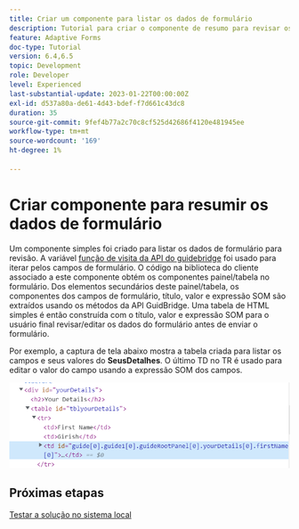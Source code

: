```yaml
---
title: Criar um componente para listar os dados de formulário
description: Tutorial para criar o componente de resumo para revisar os dados do formulário antes do envio.
feature: Adaptive Forms
doc-type: Tutorial
version: 6.4,6.5
topic: Development
role: Developer
level: Experienced
last-substantial-update: 2023-01-22T00:00:00Z
exl-id: d537a80a-de61-4d43-bdef-f7d661c43dc8
duration: 35
source-git-commit: 9fef4b77a2c70c8cf525d42686f4120e481945ee
workflow-type: tm+mt
source-wordcount: '169'
ht-degree: 1%

---
```


# Criar componente para resumir os dados de formulário

Um componente simples foi criado para listar os dados de formulário para revisão. A variável [função de visita da API do guidebridge](https://developer.adobe.com/experience-manager/reference-materials/6-5/forms/javascript-api/GuideBridge.html?q=visit) foi usado para iterar pelos campos de formulário. O código na biblioteca do cliente associado a este componente obtém os componentes painel/tabela no formulário. Dos elementos secundários deste painel/tabela, os componentes dos campos de formulário, título, valor e expressão SOM são extraídos usando os métodos da API GuidBridge. Uma tabela de HTML simples é então construída com o título, valor e expressão SOM para o usuário final revisar/editar os dados do formulário antes de enviar o formulário.

Por exemplo, a captura de tela abaixo mostra a tabela criada para listar os campos e seus valores do **SeusDetalhes**. O último TD no TR é usado para editar o valor do campo usando a expressão SOM dos campos.

![visit-func](assets/visit-function.png)

## Próximas etapas

[Testar a solução no sistema local](./deploy-on-your-system.md)
